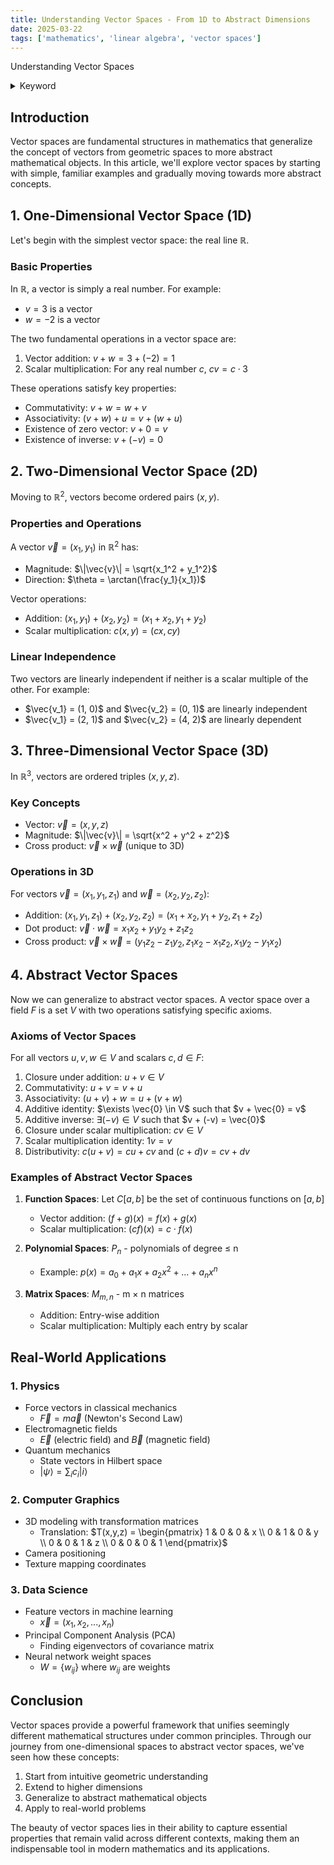 ```yaml
---
title: Understanding Vector Spaces - From 1D to Abstract Dimensions
date: 2025-03-22
tags: ['mathematics', 'linear algebra', 'vector spaces']
---
```


<CustomH1>Understanding Vector Spaces</CustomH1>
<PostInfo/>
<details>
  <summary>Keyword</summary>
<dl>
  <dt>Closure under addition</dt>
  <dd>加法封閉性</dd>

  <dt>Commutativity of addition</dt>
  <dd>加法交換律</dd>

  <dt>Associativity of addition</dt>
  <dd>加法結合律</dd>

  <dt>Existence of additive identity</dt>
  <dd>加法單位元（零向量存在）</dd>

  <dt>Existence of additive inverse</dt>
  <dd>加法逆元（相反向量存在）</dd>

  <dt>Closure under scalar multiplication</dt>
  <dd>數乘封閉性</dd>

  <dt>Identity element of scalar multiplication</dt>
  <dd>數乘單位元（乘法恒等元素）</dd>

  <dt>Distributivity of scalar multiplication over vector addition and scalar addition</dt>
  <dd>分配律（數乘對向量加法和純量加法的分配律）</dd>
</dl>
</details>

## Introduction

Vector spaces are fundamental structures in mathematics that generalize the concept of vectors from geometric spaces to more abstract mathematical objects. In this article, we'll explore vector spaces by starting with simple, familiar examples and gradually moving towards more abstract concepts.

## 1. One-Dimensional Vector Space (1D)

Let's begin with the simplest vector space: the real line $\mathbb{R}$.

### Basic Properties
In $\mathbb{R}$, a vector is simply a real number. For example:
- $v = 3$ is a vector
- $w = -2$ is a vector

The two fundamental operations in a vector space are:

1. Vector addition: $v + w = 3 + (-2) = 1$
2. Scalar multiplication: For any real number $c$, $cv = c \cdot 3$

These operations satisfy key properties:
- Commutativity: $v + w = w + v$
- Associativity: $(v + w) + u = v + (w + u)$
- Existence of zero vector: $v + 0 = v$
- Existence of inverse: $v + (-v) = 0$

## 2. Two-Dimensional Vector Space (2D)

Moving to $\mathbb{R}^2$, vectors become ordered pairs $(x, y)$.

### Properties and Operations
A vector $\vec{v} = (x_1, y_1)$ in $\mathbb{R}^2$ has:
- Magnitude: $\|\vec{v}\| = \sqrt{x_1^2 + y_1^2}$
- Direction: $\theta = \arctan(\frac{y_1}{x_1})$

Vector operations:
- Addition: $(x_1, y_1) + (x_2, y_2) = (x_1 + x_2, y_1 + y_2)$
- Scalar multiplication: $c(x, y) = (cx, cy)$

### Linear Independence
Two vectors are linearly independent if neither is a scalar multiple of the other. For example:
- $\vec{v_1} = (1, 0)$ and $\vec{v_2} = (0, 1)$ are linearly independent
- $\vec{v_1} = (2, 1)$ and $\vec{v_2} = (4, 2)$ are linearly dependent

## 3. Three-Dimensional Vector Space (3D)

In $\mathbb{R}^3$, vectors are ordered triples $(x, y, z)$.

### Key Concepts
- Vector: $\vec{v} = (x, y, z)$
- Magnitude: $\|\vec{v}\| = \sqrt{x^2 + y^2 + z^2}$
- Cross product: $\vec{v} \times \vec{w}$ (unique to 3D)

### Operations in 3D
For vectors $\vec{v} = (x_1, y_1, z_1)$ and $\vec{w} = (x_2, y_2, z_2)$:
- Addition: $(x_1, y_1, z_1) + (x_2, y_2, z_2) = (x_1 + x_2, y_1 + y_2, z_1 + z_2)$
- Dot product: $\vec{v} \cdot \vec{w} = x_1x_2 + y_1y_2 + z_1z_2$
- Cross product: $\vec{v} \times \vec{w} = (y_1z_2 - z_1y_2, z_1x_2 - x_1z_2, x_1y_2 - y_1x_2)$

## 4. Abstract Vector Spaces

Now we can generalize to abstract vector spaces. A vector space over a field $F$ is a set $V$ with two operations satisfying specific axioms.

### Axioms of Vector Spaces
For all vectors $u, v, w \in V$ and scalars $c, d \in F$:

1. Closure under addition: $u + v \in V$
2. Commutativity: $u + v = v + u$
3. Associativity: $(u + v) + w = u + (v + w)$
4. Additive identity: $\exists \vec{0} \in V$ such that $v + \vec{0} = v$
5. Additive inverse: $\exists (-v) \in V$ such that $v + (-v) = \vec{0}$
6. Closure under scalar multiplication: $cv \in V$
7. Scalar multiplication identity: $1v = v$
8. Distributivity: $c(u + v) = cu + cv$ and $(c + d)v = cv + dv$

### Examples of Abstract Vector Spaces

1. **Function Spaces**: Let $C[a,b]$ be the set of continuous functions on $[a,b]$
   - Vector addition: $(f + g)(x) = f(x) + g(x)$
   - Scalar multiplication: $(cf)(x) = c \cdot f(x)$

2. **Polynomial Spaces**: $P_n$ - polynomials of degree ≤ n
   - Example: $p(x) = a_0 + a_1x + a_2x^2 + ... + a_nx^n$

3. **Matrix Spaces**: $M_{m,n}$ - m × n matrices
   - Addition: Entry-wise addition
   - Scalar multiplication: Multiply each entry by scalar

## Real-World Applications

### 1. Physics
- Force vectors in classical mechanics
  - $\vec{F} = m\vec{a}$ (Newton's Second Law)
- Electromagnetic fields
  - $\vec{E}$ (electric field) and $\vec{B}$ (magnetic field)
- Quantum mechanics
  - State vectors in Hilbert space
  - $|\psi\rangle = \sum_i c_i|i\rangle$

### 2. Computer Graphics
- 3D modeling with transformation matrices
  - Translation: $T(x,y,z) = \begin{pmatrix} 1 & 0 & 0 & x \\ 0 & 1 & 0 & y \\ 0 & 0 & 1 & z \\ 0 & 0 & 0 & 1 \end{pmatrix}$
- Camera positioning
- Texture mapping coordinates

### 3. Data Science
- Feature vectors in machine learning
  - $\vec{x} = (x_1, x_2, ..., x_n)$
- Principal Component Analysis (PCA)
  - Finding eigenvectors of covariance matrix
- Neural network weight spaces
  - $W = \{w_{ij}\}$ where $w_{ij}$ are weights

## Conclusion

Vector spaces provide a powerful framework that unifies seemingly different mathematical structures under common principles. Through our journey from one-dimensional spaces to abstract vector spaces, we've seen how these concepts:

1. Start from intuitive geometric understanding
2. Extend to higher dimensions
3. Generalize to abstract mathematical objects
4. Apply to real-world problems

The beauty of vector spaces lies in their ability to capture essential properties that remain valid across different contexts, making them an indispensable tool in modern mathematics and its applications.